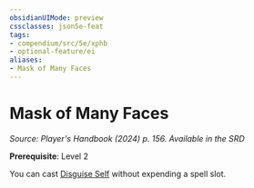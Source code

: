 ```yaml
---
obsidianUIMode: preview
cssclasses: json5e-feat
tags:
- compendium/src/5e/xphb
- optional-feature/ei
aliases:
- Mask of Many Faces
---
```

# Mask of Many Faces
*Source: Player's Handbook (2024) p. 156. Available in the <span title='Systems Reference Document (5.2)'>SRD</span>*  

**Prerequisite**: Level 2

You can cast [Disguise Self](/3-Mechanics/CLI/spells/disguise-self-xphb.md) without expending a spell slot.